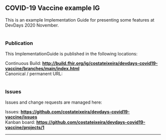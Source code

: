 COVID-19 Vaccine example IG
---
This is an example Implementation Guide for presenting some features at DevDays 2020 November.
<br> </br>
###
### Publication
This ImplementationGuide is published in the following locations:

Continuous Build: __http://build.fhir.org/ig/costateixeira/devdays-covid19-vaccine/branches/main/index.html__  
Canonical / permanent URL: 
<br> </br>

### Issues
Issues and change requests are managed here:  

Issues:  __https://github.com/costateixeira/devdays-covid19-vaccine/issues__  
Kanban board:  __https://github.com/costateixeira/devdays-covid19-vaccine/projects/1__  

---

